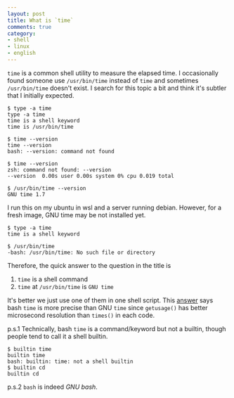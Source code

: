 ```yaml
---
layout: post
title: What is `time`
comments: true
category:
- shell
- linux
- english
---
```


`time` is a common shell utility to measure the elapsed time. I occasionally found someone use `/usr/bin/time` instead of `time` and sometimes `/usr/bin/time` doesn't exist. I search for this topic a bit and think it's subtler that I initially expected.

```shell
$ type -a time
type -a time
time is a shell keyword
time is /usr/bin/time

$ time --version
time --version
bash: --version: command not found

$ time --version
zsh: command not found: --version
--version  0.00s user 0.00s system 0% cpu 0.019 total

$ /usr/bin/time --version
GNU time 1.7
```

I run this on my ubuntu in wsl and a server running debian. However, for a fresh image, GNU time may be not installed yet.

```shell
$ type -a time
time is a shell keyword

$ /usr/bin/time
-bash: /usr/bin/time: No such file or directory
```

Therefore, the quick answer to the question in the title is

1. `time` is a shell command
2. `time` at `/usr/bin/time` is `GNU time`

It's better we just use one of them in one shell script. This [answer](https://unix.stackexchange.com/questions/27920/why-bash-time-is-more-precise-then-gnu-time/27934#27934?newreg=34f16c0ea88f438a9fe843b9ae1e2406) says bash `time` is more precise than GNU `time` since `getusage()` has better microsecond resolution than `times()` in each code.

p.s.1
Technically, bash `time` is a command/keyword but not a builtin, though people tend to call it a shell builtin.

```shell
$ builtin time
builtin time
bash: builtin: time: not a shell builtin
$ builtin cd
builtin cd
```

p.s.2
`bash` is indeed *GNU bash*.